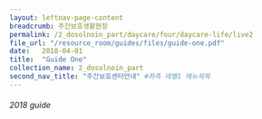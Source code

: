 ```yaml
---
layout: leftnav-page-content
breadcrumb: 주간보호생활현장
permalink: /2_dosolnoin_part/daycare/four/daycare-life/live2
file_url: "/resource_room/guides/files/guide-one.pdf"
date:   2018-04-01
title:  "Guide One"
collection_name: 2_dosolnoin_part
second_nav_title: "주간보호센터안내" #좌측 레벨1 메뉴제목
---
```



###### 2018 guide